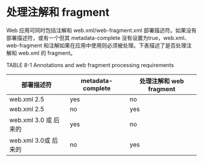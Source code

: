 处理注解和 fragment
====

Web 应用可同时包括注解和 web.xml/web-fragment.xml 部署描述符。如果没有部署描述符，或有一个但其 metadata-complete 没有设置为true，web.xml、web-fragment 和注解如果在应用中使用则必须被处理。下表描述了是否处理注解和 web.xml 的 fragment。

TABLE 8-1 Annotations and web fragment processing requirements

部署描述符 | metadata-complete | 处理注解和 web fragment
------- | ----------------- | -----------
web.xml 2.5 | yes | no
web.xml 2.5 | no | yes
web.xml 3.0 或 后来的 | yes | no
web.xml 3.0或 后来的 | no | yes

